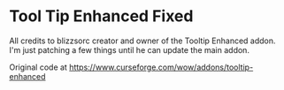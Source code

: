 # Tool Tip Enhanced Fixed

All credits to blizzsorc creator and owner of the Tooltip Enhanced addon. I'm just patching a few things until he can update the main addon.


Original code at https://www.curseforge.com/wow/addons/tooltip-enhanced
